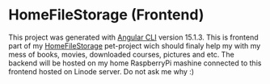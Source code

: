 # HomeFileStorage (Frontend)

This project was generated with [Angular CLI](https://github.com/angular/angular-cli) version 15.1.3. This is frontend part of my [HomeFileStorage](https://github.com/shanart/homefilestorage) pet-project wich should finaly help my with my mess of books, movies, downloaded courses, pictures and etc. The backend will be hosted on my home RaspberryPi mashine connected to this frontend hosted on Linode server. Do not ask me why :)
